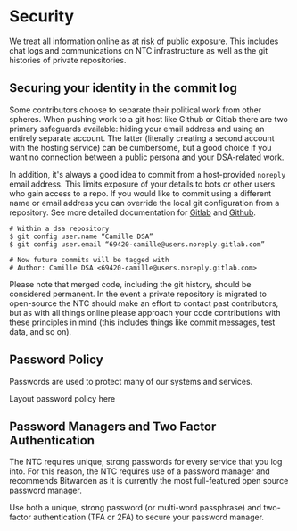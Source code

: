 # Security

We treat all information online as at risk of public exposure. This includes chat logs and communications on NTC infrastructure as well as the git histories of private repositories.

## Securing your identity in the commit log

Some contributors choose to separate their political work from other spheres. When pushing work to a git host like Github or Gitlab there are two primary safeguards available: hiding your email address and using an entirely separate account. The latter (literally creating a second account with the hosting service) can be cumbersome, but a good choice if you want no connection between a public persona and your DSA-related work.

In addition, it's always a good idea to commit from a host-provided `noreply` email address. This limits exposure of your details to bots or other users who gain access to a repo. If you would like to commit using a different name or email address you can override the local git configuration from a repository. See more detailed documentation for [Gitlab](https://docs.gitlab.com/ee/user/profile/index.html#use-an-automatically-generated-private-commit-email) and [Github](https://docs.github.com/en/account-and-profile/setting-up-and-managing-your-personal-account-on-github/managing-email-preferences/setting-your-commit-email-address).

```shell
# Within a dsa repository
$ git config user.name “Camille DSA”
$ git config user.email “69420-camille@users.noreply.gitlab.com”

# Now future commits will be tagged with
# Author: Camille DSA <69420-camille@users.noreply.gitlab.com>
```

Please note that merged code, including the git history, should be considered permanent. In the event a private repository is migrated to open-source the NTC should make an effort to contact past contributors, but as with all things online please approach your code contributions with these principles in mind (this includes things like commit messages, test data, and so on).

## Password Policy
Passwords are used to protect many of our systems and services.

Layout password policy here

## Password Managers and Two Factor Authentication
The NTC requires unique, strong passwords for every service that you log into. For this reason, the NTC requires use of a password manager and recommends Bitwarden as it is currently the most full-featured open source password manager.

Use both a unique, strong password (or multi-word passphrase) and two-factor authentication (TFA or 2FA) to secure your password manager.
